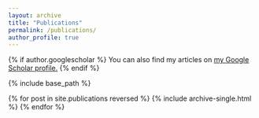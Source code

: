```yaml
---
layout: archive
title: "Publications"
permalink: /publications/
author_profile: true
---
```


{% if author.googlescholar %}
  You can also find my articles on <u><a href="{{https://scholar.google.com.br/citations?user=lr68sUIAAAAJ&hl=pt-BR}}">my Google Scholar profile</a>.</u>
{% endif %}

{% include base_path %}

{% for post in site.publications reversed %}
  {% include archive-single.html %}
{% endfor %}
